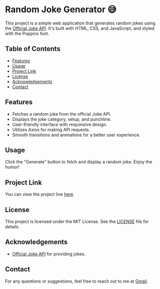 # Random Joke Generator 😅

This project is a simple web application that generates random jokes using the [Official Joke API](https://official-joke-api.appspot.com/random_joke). It's built with HTML, CSS, and JavaScript, and styled with the Poppins font.


## Table of Contents
- [Features](#features)
- [Usage](#usage)
- [Project Link](#project-link)
- [License](#license)
- [Acknowledgements](#acknowledgements)
- [Contact](#contact)

## Features

- Fetches a random joke from the official Joke API.
- Displays the joke category, setup, and punchline.
- User-friendly interface with responsive design.
- Utilizes Axios for making API requests.
- Smooth transitions and animations for a better user experience.


## Usage

Click the "Generate" button to fetch and display a random joke. Enjoy the humor!


## Project Link

You can view the project live [here]().


## License

This project is licensed under the MIT License. See the [LICENSE](LICENSE) file for details.


## Acknowledgements

- [Official Joke API](https://official-joke-api.appspot.com/random_joke) for providing jokes.


## Contact

For any questions or suggestions, feel free to reach out to me at [Gmail](mailto:shobhitkumar1437@gmail.com).

